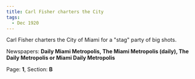 ```yaml
---  
title: Carl Fisher charters the City  
tags:  
  - Dec 1920  
---  
```

  
Carl Fisher charters the City of Miami for a "stag" party of big shots.  
  
Newspapers: **Daily Miami Metropolis, The Miami Metropolis (daily), The Daily Metropolis or Miami Daily Metropolis**  
  
Page: **1**, Section: **B** 
